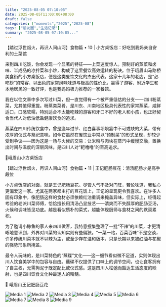 ```yaml
---
title: "2025-08-05 07:10:05"
date: 2025-08-05T11:00:00+08:00
draft: false
categories: ["moments","2025","2025-08"]
tags: ["朋友圈","生活记录"]
summary: "2025-08-05 07:10:05..."
---
```


【踏过浮世烟火，再识人间山河】食物篇 • 10 | 小方桌饭店：好吃到我妈亲自安利的土菜馆

来到四川吃饭，你会发现一个显著的特征——上菜速度惊人。预制好的蒸菜和卤味、半成品的凉拌菜和小炒，构成了这里餐饮高效运转的秘诀。位于峨眉山马路桥美食街的小方桌饭店，便是这类餐饮文化的杰出代表。这家十几年的老店，是“必吃榜”的常客，以出色的家常风味味道与极高的性价比，赢得了游客、附近学生和本地居民的一致好评，也是我妈妈极力推荐的一家餐馆。

我在以往文章中多次写过川菜，但一直觉得有一个被严重低估的分支——四川粉蒸菜，尤其值得重提。粉蒸类菜肴，是川东、川南地区极具代表性的家常蒸菜，咸鲜适口，口感软糯，特别适合不太能吃辣的游客和牙口不好的老人和小孩，也正好契合当代人对低油低盐健康饮食的追求。

蒸菜在四川传统饮食中，曾是逢年过节、红白喜事坝坝宴中不可或缺的大菜，带有浓厚的仪式与祭祀意味。如今它虽然在餐饮业中常以“预制菜”的形式呈现，却较少受到争议——因为这是一场与火候的交易：让米粉与肉块在蒸汽中缓慢交融，置换出时间与温度的深层风味，是四川人对“耙噜噜”的至高追求。

📍峨眉山小方桌饭店

【踏过浮世烟火，再识人间山河】食物篇 • 11 | 王记肥肠豆花：清汤肥肠才是高手段位

小方桌饭店的对面，就是王记肥肠豆花。尽管人气不及对门旺，若论味道，我私心更偏爱这一家。尤其在两家都主打的豆花饭上，王记的呈现更令我喜欢。在许多人固有印象中，像肥肠这样的食材必须依赖红油重调来掩盖异味，但实际上，经得起考验的老派川菜师傅，恰恰擅长用清汤凸显技艺——清爽而不失醇厚的肥肠豆汤，火候和调味皆见功底。越是看似质朴的菜式，越能体现厨师与食材之间的默契累积。

为了邀请小鲸鱼的家人来四川做客，我特意搜集整理了一批“不辣”的川菜，才更清晰地意识到，外界对川菜的认知实则有些偏狭。“一菜一格，百菜百味”不是空谈，许多传统川菜本就不以辣为主，或至少存在温和版本，只是长期以来被红油与花椒的强势形象所掩盖。

最令人玩味的，是川菜特色的“蘸碟”文化——这一细节看似微不足道，实则体现出川人饮食美学中的包容与自由。蘸碟不仅提供了口味上的调节空间，也让食客拥有了自主权，无需拘泥于既定配比或仪式感。这是四川人松弛而豁达生活态度的映射，也是四川饮食文化种最迷人的精髓。

📍 峨眉山王记肥肠豆花

![Media 1](/Moments/photos/2025-08-05/202508050710050.jpg)
![Media 2](/Moments/photos/2025-08-05/202508050710051.jpg)
![Media 3](/Moments/photos/2025-08-05/202508050710052.jpg)
![Media 4](/Moments/photos/2025-08-05/202508050710053.jpg)
![Media 5](/Moments/photos/2025-08-05/202508050710054.jpg)
![Media 6](/Moments/photos/2025-08-05/202508050710055.jpg)
![Media 7](/Moments/photos/2025-08-05/202508050710056.jpg)
![Media 8](/Moments/photos/2025-08-05/202508050710057.jpg)
![Media 9](/Moments/photos/2025-08-05/202508050710058.jpg)

